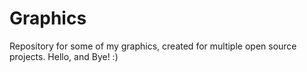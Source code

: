 # Graphics
Repository for some of my graphics, created for multiple open source projects.
Hello, and Bye! :)

